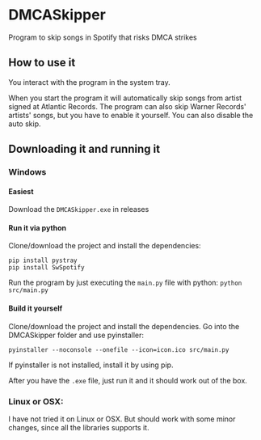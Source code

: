 # DMCASkipper

Program to skip songs in Spotify that risks DMCA strikes


## How to use it
You interact with the program in the system tray. 

When you start the program it will automatically skip songs from artist signed at Atlantic Records.
The program can also skip Warner Records' artists' songs, but you have to enable it yourself.
You can also disable the auto skip. 

## Downloading it and running it
### Windows
#### Easiest
Download the `DMCASkipper.exe` in releases

#### Run it via python
Clone/download the project and install the dependencies:
```
pip install pystray
pip install SwSpotify
```
Run the program by just executing the `main.py` file with python: `python src/main.py`

#### Build it yourself
Clone/download the project and install the dependencies. Go into the DMCASkipper folder and use pyinstaller:
```
pyinstaller --noconsole --onefile --icon=icon.ico src/main.py  
```
If pyinstaller is not installed, install it by using pip. 

After you have the `.exe` file, just run it and it should work out of the box. 


### Linux or OSX:
I have not tried it on Linux or OSX. But should work with some minor changes, since all the libraries supports it. 
